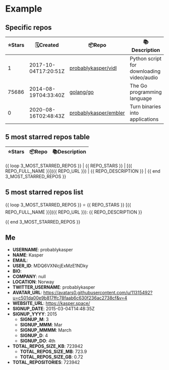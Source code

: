 # Example


## Specific repos

| ⭐️Stars   | 🗓Created | 📦Repo    | 📚Description |
| --------- | -------- | ----------- | -------------- |
| 1 | 2017-10-04T17:20:51Z | [probablykasper/vidl](https://github.com/probablykasper/vidl) | Python script for downloading video/audio |
| 75686 | 2014-08-19T04:33:40Z | [golang/go](https://github.com/golang/go) | The Go programming language |
| 0 | 2020-08-16T02:48:43Z | [probablykasper/embler](https://github.com/probablykasper/embler) | Turn binaries into applications |

## 5 most starred repos table

| ⭐️Stars   | 📦Repo    | 📚Description |
| --------- | ----------- | -------------- |
{{ loop 3_MOST_STARRED_REPOS }}
| {{ REPO_STARS }} | [{{ REPO_FULL_NAME }}]({{ REPO_URL }}) | {{ REPO_DESCRIPTION }} |
{{ end 3_MOST_STARRED_REPOS }}

## 5 most starred repos list

{{ loop 3_MOST_STARRED_REPOS }}
⭐️ {{ REPO_STARS }} [{{ REPO_FULL_NAME }}]({{ REPO_URL }}): {{ REPO_DESCRIPTION }}

{{ end 3_MOST_STARRED_REPOS }}

## Me

- **USERNAME**: probablykasper
- **NAME**: Kasper
- **EMAIL**: 
- **USER_ID**: MDQ6VXNlcjExMzE1NDky
- **BIO**: 
- **COMPANY**: null
- **LOCATION**: Norway
- **TWITTER_USERNAME**: probablykasper
- **AVATAR_URL**: https://avatars0.githubusercontent.com/u/11315492?u=c501da00e9b817ffc78faab6c630f236ac2738cf&v=4
- **WEBSITE_URL**: https://kasper.space/
- **SIGNUP_DATE**: 2015-03-04T14:48:35Z
- **SIGNUP_YYYY**: 2015
  - **SIGNUP_M**: 3
  - **SIGNUP_MMM**: Mar
  - **SIGNUP_MMMM**: March
  - **SIGNUP_D**: 4
  - **SIGNUP_DO**: 4th
- **TOTAL_REPOS_SIZE_KB**: 723942
  - **TOTAL_REPOS_SIZE_MB**: 723.9
  - **TOTAL_REPOS_SIZE_GB**: 0.72
- **TOTAL_REPOSITORIES**: 723942
